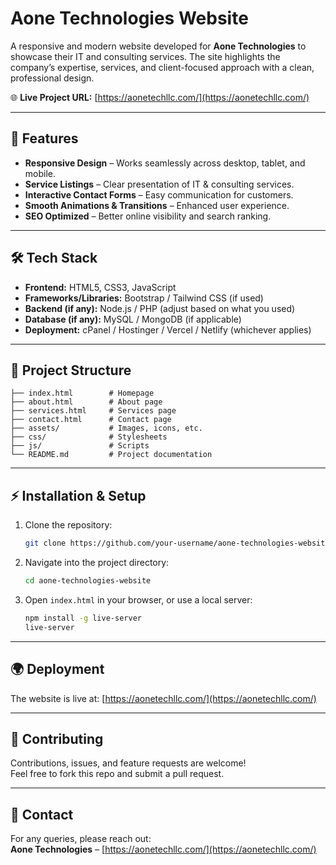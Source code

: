 # Aone Technologies Website  

A responsive and modern website developed for **Aone Technologies** to showcase their IT and consulting services. The site highlights the company’s expertise, services, and client-focused approach with a clean, professional design.  

🌐 **Live Project URL:** [https://aonetechllc.com/](https://aonetechllc.com/)  

---

## 🚀 Features  

- **Responsive Design** – Works seamlessly across desktop, tablet, and mobile.  
- **Service Listings** – Clear presentation of IT & consulting services.  
- **Interactive Contact Forms** – Easy communication for customers.  
- **Smooth Animations & Transitions** – Enhanced user experience.  
- **SEO Optimized** – Better online visibility and search ranking.  

---

## 🛠️ Tech Stack  

- **Frontend:** HTML5, CSS3, JavaScript  
- **Frameworks/Libraries:** Bootstrap / Tailwind CSS (if used)  
- **Backend (if any):** Node.js / PHP (adjust based on what you used)  
- **Database (if any):** MySQL / MongoDB (if applicable)  
- **Deployment:** cPanel / Hostinger / Vercel / Netlify (whichever applies)  

---

## 📂 Project Structure  

```
├── index.html        # Homepage  
├── about.html        # About page  
├── services.html     # Services page  
├── contact.html      # Contact page  
├── assets/           # Images, icons, etc.  
├── css/              # Stylesheets  
├── js/               # Scripts  
└── README.md         # Project documentation  
```

---

## ⚡ Installation & Setup  

1. Clone the repository:  
   ```bash
   git clone https://github.com/your-username/aone-technologies-website.git
   ```  

2. Navigate into the project directory:  
   ```bash
   cd aone-technologies-website
   ```  

3. Open `index.html` in your browser, or use a local server:  
   ```bash
   npm install -g live-server
   live-server
   ```  

---

## 🌍 Deployment  

The website is live at: [https://aonetechllc.com/](https://aonetechllc.com/)  

---

## 🤝 Contributing  

Contributions, issues, and feature requests are welcome!  
Feel free to fork this repo and submit a pull request.  

---

## 📧 Contact  

For any queries, please reach out:  
**Aone Technologies** – [https://aonetechllc.com/](https://aonetechllc.com/)  
